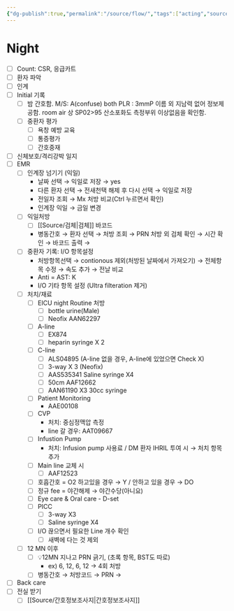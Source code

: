 ```yaml
---
{"dg-publish":true,"permalink":"/source/flow/","tags":["acting","source"],"created":"2025-08-12T17:38:36.110+09:00","updated":"2025-08-16T13:39:37.904+09:00"}
---
```


# Night
- [ ] Count: CSR, 응급카트
- [ ] 환자 파악
- [ ] 인계
- [ ] Initial 기록 
	- [ ] 밤 간호함. 
	      M/S: A(confuse)
	      both PLR : 3mmP 
	      이름 외 지남력 없어 정보제공함. 
	      room air 상 SP02>95
	      산소포화도 측정부위 이상없음을 확인함. 
	- [ ] 중환자 평가 
		- [ ] 욕창 예방 교육
		- [ ] 통증평가
		- [ ] 간호중재
- [ ] 신체보호/격리강박 일지
- [ ] EMR
	- [ ] 인계장 넘기기 (익일)
		- 날짜 선택 → 익일로 저장 → yes
		- 다른 환자 선택 → 전새천택 해제 후 다시 선택 → 익일로 저장
		- 전일자 조회 → Mx 처방 비교(Ctrl 누르면서 확인) 
		- 인계장 익일 → 금일 변경
	- [ ] 익일처방 
		- [ ] [[Source/검체\|검체]] 바코드 
		- 병동간호 → 환자 선택 → 처방 조회 → PRN 처방 외 검체 확인 → 시간 확인 → 바코드 출력 → 
	- [ ] 중환자 기록: I/O 항목설정
		-  처방항목선택 → contionous 제외(처방된 날짜에서 가져오기) → 전체항목 수정 → 속도 추가 → 전날 비교
		- Anti = AST: K
		- I/O 기타 항목 설정 (Ultra filteration 제거)
	- [ ] 처치/재료 
		- [ ] EICU night Routine 처방 
			- [ ] bottle urine(Male)
			- [ ] Neofix AAN62297
		- [ ] A-line
			- [ ] EX874
			- [ ] heparin syringe X 2
		- [ ] C-line
			- [ ] ALS04895 (A-line 없을 경우, A-line에 있었으면 Check X)
			- [ ] 3-way X 3 (Neofix)
			- [ ] AAS535341 Saline syringe X4
			- [ ] 50cm AAF12662
			- [ ] AAN61190 X3 30cc syringe 
		- [ ] Patient Monitoring 
			- AAE00108
		- [ ] CVP 
			- 처치: 중심정맥압 측정
			- line 갈 경우: AAT09667
		- [ ] Infustion Pump
			- 처치: Infusion pump 사용료 / DM 환자 IHRIL 투여 시 → 처치 항목 추가 
		- [ ] Main line 교체 시 
			- [ ] AAF12523
		- [ ] 호흡간호 = O2 하고있을 경우 → Y / 안하고 있을 경우 → DO 
		- [ ] 정규 fee = 야간해제 → 야간수당(아니요)
		- [ ] Eye care & Oral care - D-set
		- [ ] PICC
			- [ ] 3-way X3
			- [ ] Saline syringe  X4
		- [ ] I/O 끊으면서 필요한 Line 개수 확인
			- [ ] 새벽에 다는 것 제외
	- [ ] 12 MN 이후
		- [ ] 💡12MN 지나고 PRN 긁기, (초록 항목, BST도 따로)
			- ex) 6, 12, 6, 12 → 4회 처방
		- [ ] 병동간호 → 처방코드 → PRN →
- [ ] Back care
- [ ] 전실 받기
	- [ ] [[Source/간호정보조사지\|간호정보조사지]]